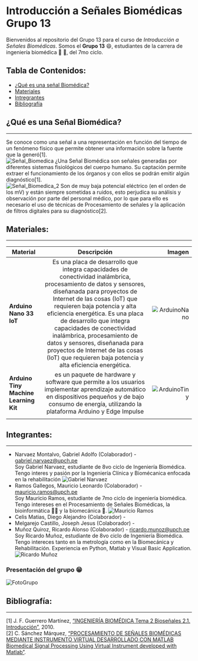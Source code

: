 # Introducción a Señales Biomédicas Grupo 13

Bienvenidos al repositorio del Grupo 13 para el curso de *Introducción a Señales Biomédicas*. Somos el **Grupo 13** :smile:, estudiantes de la carrera de ingeniería biomédica :dna: :microscope:, del 7mo ciclo. 


## Tabla de Contenidos:
* [¿Qué es una señal Biomédica?](#¿qué-es-una-señal-biomédica)
* [Materiales](#materiales)
* [Intregrantes](#integrantes)
* [Bibliografía](#bibliografía)

## ¿Qué es una Señal Biomédica?
---
Se conoce como una señal a una representación en función del tiempo de un fenómeno físico que permite obtener una información sobre la fuente que la generó[1].\
![Señal_Biomedica](Imagenes/Senales-Biomedicas.webp)
¿Una Señal Biomédica son señales generadas por diferentes sistemas fisiológicos del cuerpo humano. Su captación permite extraer el funcionamiento de los órganos y con ellos se podrán emitir algún diagnóstico[1].\
![Señal_Biomedica_2](Imagenes/Tipos%2Bde%2BSe%C3%B1ales%2BBiom%C3%A9dicas.jpg)
Son de muy baja potencial eléctrico (en el orden de los mV) y están siempre sometidas a ruidos, esto perjudica su análisis y observación por parte del personal médico, por lo que para ello es necesario el uso de técnicas de Procesamiento de señales y la aplicación de filtros digitales para su diagnóstico[2].


## Materiales:
---
|Material    | Descripción  | Imagen |
| ---------- |:------------:|-------:|
|**Arduino Nano 33 IoT**| Es una placa de desarrollo que integra capacidades de conectividad inalámbrica, procesamiento de datos y sensores, diseñanada para proyectos de Internet de las cosas (IoT) que requieren baja potencia y alta eficiencia energética. Es una placa de desarrollo que integra capacidades de conectividad inalámbrica, procesamiento de datos y sensores, diseñanada para proyectos de Internet de las cosas (IoT) que requieren baja potencia y alta eficiencia energética.| ![ArduinoNano](Imagenes/Arduino%20Nano%20IoT.jpg)
|**Arduino Tiny Machine Learning Kit**| es un paquete de hardware y software que permite a los usuarios implementar aprendizaje automático en dispositivos pequeños y de bajo consumo de energía, utilizando la plataforma Arduino y Edge Impulse|![ArduinoTiny](Imagenes/Arduino%20Tiny%20Machine.jpg)|
||||

## Integrantes:
---
- Narvaez Montalvo, Gabriel Adolfo (Colaborador) - gabriel.narvaez@upch.pe\
    Soy Gabriel Narvaez, estudiante de 8vo ciclo de Ingeniería Biomédica. Tengo interes y pasión por la Ingeniería Clínica y Biomécanica enfocada en la rehabilitación
![Gabriel Narvaez](Imagenes/Fotos_Integrantes/Foto_Perfil.png)
- Ramos Gallegos, Mauricio Leonardo (Colaborador) - mauricio.ramos@upch.pe\
    Soy Mauricio Ramos, estudiante de 7mo ciclo de ingeniería biomédica. Tengo intereses en el Procesamiento de Señales Biomédicas, la bioinformática :man_technologist: y la biomecánica :mechanical_arm:. 
![Mauricio Ramos](Imagenes/Fotos_Integrantes/MauricioRamos.jpg) 
- Celis Matias, Diego Alejandro (Colaborador) -
- Melgarejo Castillo, Joseph Jesus (Colaborador) -
- Muñoz Quiroz, Ricardo Alonso (Colaborador) - ricardo.munoz@upch.pe\
    Soy Ricardo Muñoz, estudiante de 8vo ciclo de Ingeniería Biomédica. Tengo intereces tanto en la metrología como en la Biomecánica y Rehabilitación. Experiencia en Python, Matlab y Visual Basic Application.
![Ricardo Muñoz](Imagenes/Fotos_Integrantes/rmq.jpg) 

### Presentación del grupo :grin:
![FotoGrupo](Imagenes/Foto_Grupal.jpg)


## Bibliografía:
---
[1]	J. F. Guerrero Martínez, [“INGENIERÍA BIOMÉDICA Tema 2 Bioseñales 2.1. Introducción”](http://ocw.uv.es/ingenieria-y-arquitectura/1-5/ib_material/IB_T2_OCW.pdf), 2010.\
[2]	C. Sánchez Márquez, [“PROCESAMIENTO DE SEÑALES BIOMÉDICAS MEDIANTE INSTRUMENTO VIRTUAL DESARROLLADO CON MATLAB Biomedical Signal Processing Using Virtual Instrument developed with Matlab”](https://repositorio.upn.edu.pe/bitstream/handle/11537/2996/Procesamiento%20de%20se%C3%B1ales%20biom%C3%A9dicas.pdf?sequence=1#:~:text=Las%20se%C3%B1ales%20biom%C3%A9dicas%2C%20tales%20como,el%20an%C3%A1lisis%20m%C3%A9dico%20del%20paciente%20).
 
